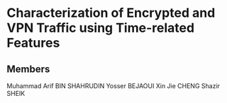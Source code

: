 # Characterization of Encrypted and VPN Traffic using Time-related Features


## Members 
Muhammad Arif BIN SHAHRUDIN
Yosser BEJAOUI
Xin Jie CHENG
Shazir SHEIK
